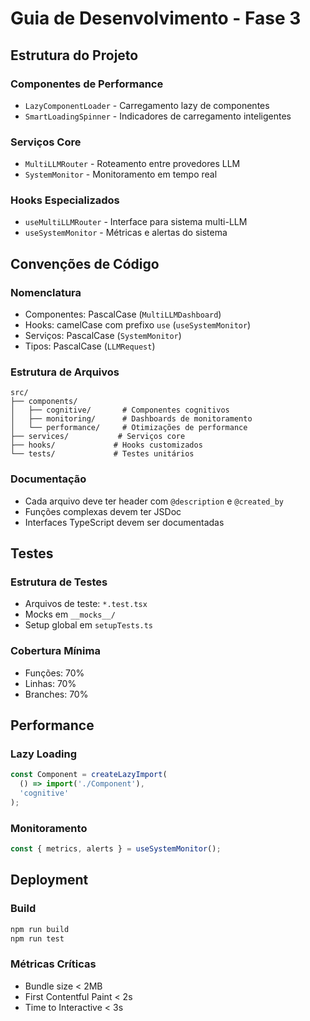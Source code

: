 
# Guia de Desenvolvimento - Fase 3

## Estrutura do Projeto

### Componentes de Performance
- `LazyComponentLoader` - Carregamento lazy de componentes
- `SmartLoadingSpinner` - Indicadores de carregamento inteligentes

### Serviços Core
- `MultiLLMRouter` - Roteamento entre provedores LLM
- `SystemMonitor` - Monitoramento em tempo real

### Hooks Especializados
- `useMultiLLMRouter` - Interface para sistema multi-LLM
- `useSystemMonitor` - Métricas e alertas do sistema

## Convenções de Código

### Nomenclatura
- Componentes: PascalCase (`MultiLLMDashboard`)
- Hooks: camelCase com prefixo `use` (`useSystemMonitor`)
- Serviços: PascalCase (`SystemMonitor`)
- Tipos: PascalCase (`LLMRequest`)

### Estrutura de Arquivos
```
src/
├── components/
│   ├── cognitive/       # Componentes cognitivos
│   ├── monitoring/      # Dashboards de monitoramento
│   └── performance/     # Otimizações de performance
├── services/           # Serviços core
├── hooks/             # Hooks customizados
└── tests/             # Testes unitários
```

### Documentação
- Cada arquivo deve ter header com `@description` e `@created_by`
- Funções complexas devem ter JSDoc
- Interfaces TypeScript devem ser documentadas

## Testes

### Estrutura de Testes
- Arquivos de teste: `*.test.tsx`
- Mocks em `__mocks__/`
- Setup global em `setupTests.ts`

### Cobertura Mínima
- Funções: 70%
- Linhas: 70%
- Branches: 70%

## Performance

### Lazy Loading
```typescript
const Component = createLazyImport(
  () => import('./Component'),
  'cognitive'
);
```

### Monitoramento
```typescript
const { metrics, alerts } = useSystemMonitor();
```

## Deployment

### Build
```bash
npm run build
npm run test
```

### Métricas Críticas
- Bundle size < 2MB
- First Contentful Paint < 2s
- Time to Interactive < 3s

